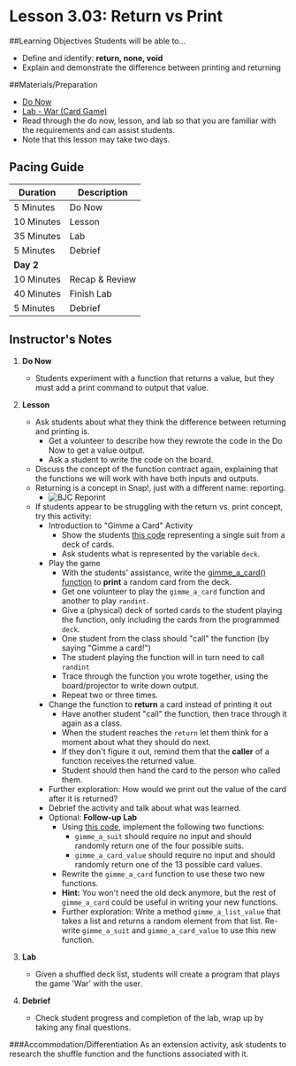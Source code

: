 # Lesson 3.03: Return vs Print

##Learning Objectives
Students will be able to...
* Define and identify: **return, none, void**
* Explain and demonstrate the difference between printing and returning

##Materials/Preparation
* [Do Now]
* [Lab - War (Card Game)]
* Read through the do now, lesson, and lab so that you are familiar with the requirements and can assist students.
* Note that this lesson may take two days.

## Pacing Guide
| **Duration**   | **Description** |
| ---------- | ----------- |
| 5 Minutes  | Do Now      |
| 10 Minutes | Lesson      |
| 35 Minutes | Lab         |
| 5 Minutes | Debrief  |
| **Day 2**  |             |
| 10 Minutes | Recap & Review     |
| 40 Minutes | Finish Lab  |
| 5 Minutes | Debrief  |

## Instructor's Notes
1. **Do Now**
    * Students experiment with a function that returns a value, but they must add a print command to output that value.
2. **Lesson**
    * Ask students about what they think the difference between returning and printing is.
        * Get a volunteer to describe how they rewrote the code in the Do Now to get a value output.
        * Ask a student to write the code on the board.
    * Discuss the concept of the function contract again, explaining that the functions we will work with have both inputs and outputs.
    * Returning is a concept in Snap!, just with a different name: reporting.
        * ![BJC Reporint](http://bjc.berkeley.edu/bjc-r/img/building-blocks/max-code-buggy.png)
    * If students appear to be struggling with the return vs. print concept, try this activity:
        * Introduction to "Gimme a Card" Activity
            * Show the students [this code](https://gist.githubusercontent.com/petervanwesep/e2c4a7201929f4bd864872e6fd574f5f/raw/2dc98f880dd423d974d9d7a7a5e4144cd78e2134/lesson_3_03.py) representing a single suit from a deck of cards.
            * Ask students what is represented by the variable `deck`.
        * Play the game
            * With the students' assistance, write the [gimme_a_card() function](https://gist.githubusercontent.com/petervanwesep/503e33f80a5b28c33d7fcebee77fde27/raw/5f37b0a36cad8703a915a99cc05e30ca4d4caff7/lesson_3_03.py) to **print** a random card from the deck.
            * Get one volunteer to play the `gimme_a_card` function and another to play `randint`.
            * Give a (physical) deck of sorted cards to the student playing the function, only including the cards from the programmed `deck`.
            * One student from the class should "call" the function (by saying "Gimme a card!")
            * The student playing the function will in turn need to call `randint`
            * Trace through the function you wrote together, using the board/projector to write down output.
            * Repeat two or three times.
        * Change the function to **return** a card instead of printing it out
            * Have another student "call" the function, then trace through it again as a class.
            * When the student reaches the `return` let them think for a moment about what they should do next.
            * If they don't figure it out, remind them that the **caller** of a function receives the returned value.
            * Student should then hand the card to the person who called them.
        * Further exploration: How would we print out the value of the card after it is returned?
        * Debrief the activity and talk about what was learned.
        * Optional: **Follow-up Lab**
            * Using [this code](https://gist.githubusercontent.com/petervanwesep/451de0a3b37d8cde94b7515b8930d425/raw/a915433cd4081d34fe8525df7a838b6769ad200e/gistfile1.txt), implement the following two functions:
                * `gimme_a_suit` should require no input and should randomly return one of the four possible suits.
                * `gimme_a_card_value` should require no input and should randomly return one of the 13 possible card values.
            * Rewrite the `gimme_a_card` function to use these two new functions.
            * **Hint:** You won't need the old deck anymore, but the rest of `gimme_a_card` could be useful in writing your new functions.
            * Further exploration: Write a method `gimme_a_list_value` that takes a list and returns a random element from that list. Re-write `gimme_a_suit` and `gimme_a_card_value` to use this new function.

3. **Lab**
    * Given a shuffled deck list, students will create a program that plays the game 'War' with the user.

4. **Debrief**
    * Check student progress and completion of the lab, wrap up by taking any final questions.


###Accommodation/Differentiation
As an extension activity, ask students to research the shuffle function and the functions associated with it.


[Do Now]:do_now.md
[Lab - War (Card Game)]:lab.md